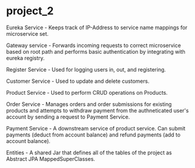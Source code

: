 # project_2

Eureka Service - Keeps track of IP-Address to service name mappings for microservice set.

Gateway service - Forwards incoming requests to correct microservice based on root path and performs basic authentication by integrating with eureka registry.

Register Service - Used for logging users in, out, and registering.

Customer Service - Used to update and delete customers.

Product Service - Used to perform CRUD operations on Products. 

Order Service - Manages orders and order submissions for existing products and attempts to withdraw payment from the authneticated user's account by sending a request to Payment Service.

Payment Service - A downstream service of product service. Can submit payments (deduct from account balance) and refund payments (add to account balance). 

Entities - A shared Jar that defines all of the tables of the project as Abstract JPA MappedSuperClasses.

